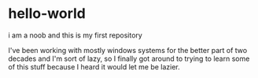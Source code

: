 # hello-world
i am a noob and this is my first repository

I've been working with mostly windows systems for the better part of two decades and I'm sort of lazy, so I finally got around to trying to learn some of this stuff because I heard it would let me be lazier. 
